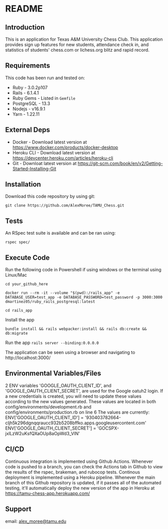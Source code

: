 
# README

## Introduction ##

This is an application for Texas A&M University Chess Club. This application provides sign up features for new students, attendance check in, and statistics of students' chess.com or lichess.org blitz and rapid record.

## Requirements ##

This code has been run and tested on:

* Ruby - 3.0.2p107
* Rails - 6.1.4.1
* Ruby Gems - Listed in `Gemfile`
* PostgreSQL - 13.3 
* Nodejs - v16.9.1
* Yarn - 1.22.11


## External Deps  ##

* Docker - Download latest version at https://www.docker.com/products/docker-desktop
* Heroku CLI - Download latest version at https://devcenter.heroku.com/articles/heroku-cli
* Git - Downloat latest version at https://git-scm.com/book/en/v2/Getting-Started-Installing-Git

## Installation ##

Download this code repository by using git:

 `git clone https://github.com/AlexMoree/TAMU_Chess.git`


## Tests ##

An RSpec test suite is available and can be ran using:

  `rspec spec/`

## Execute Code ##

Run the following code in Powershell if using windows or the terminal using Linux/Mac

  `cd your_github_here`

  `docker run --rm -it --volume "$(pwd):/rails_app" -e DATABASE_USER=test_app -e DATABASE_PASSWORD=test_password -p 3000:3000 dmartinez05/ruby_rails_postgresql:latest`

  `cd rails_app`

Install the app

  `bundle install && rails webpacker:install && rails db:create && db:migrate`

Run the app
  `rails server --binding:0.0.0.0`

The application can be seen using a browser and navigating to http://localhost:3000/

## Environmental Variables/Files ##

2 ENV variables 'GOOGLE_OAUTH_CLIENT_ID', and 'GOOGLE_OAUTH_CLIENT_SECRET', are used for the Google oatuh2 login. If a new credentials is created, you will need to update these values according to the new values generated.
These values are located in both config/environments/development.rb and config/environments/production.rb on line 6
The values are currently:
ENV['GOOGLE_OAUTH_CLIENT_ID'] = '930403782664-cljh5k296dgnqqraucc932b5208bffko.apps.googleusercontent.com'
ENV['GOOGLE_OAUTH_CLIENT_SECRET'] = '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'

## CI/CD ##

Continuous integration is implemented using Github Actions. Whenever code is pushed to a branch, you can check the Actions tab in Github to view the results of the rspec, brakeman, and rubocop tests. Continous deployment is implemented using a Heroku pipeline. Whenever the main branch of this Github repository is updated, if it passes all of the automated testing, it'll automatically deploy the new version of the app in Heroku at https://tamu-chess-app.herokuapp.com/

## Support ##

email: alex_moree@tamu.edu
